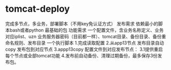 # tomcat-deploy
完成多节点，多业务，部署脚本（不用key免认证方式）
发布需求
依赖最小的脚本bash或者python 最基础的包
功能需求
一个配置文件，含业务名称定义、业务对应iplist、uzn 业务服务器密码（目前都一样）、tomcat目录、备份目录、备份重命名规则、发布目录
一个执行脚本
1.完成读取配置
2.从app13节点 发布目录自动copy 发布包到对应节点 
3.appp13copy 配置文件到对应发布节点：
3.1提供重启每个节点或全部tomcat功能
4.发布前自动备份、清理过期备份，最多保存3份发布包。
